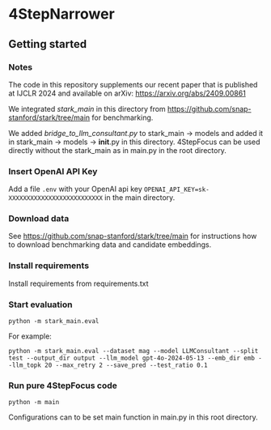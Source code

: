 # 4StepNarrower
## Getting started
### Notes
The code in this repository supplements our recent paper that is published at IJCLR 2024 and available on arXiv: https://arxiv.org/abs/2409.00861

We integrated *stark_main* in this directory from https://github.com/snap-stanford/stark/tree/main for benchmarking.

We added *bridge_to_llm_consultant.py* to stark_main -> models and added it in stark_main -> models -> __init__.py in this directory.
4StepFocus can be used directly without the stark_main as in main.py in the root directory. 

### Insert OpenAI API Key

Add a file ```.env``` with your OpenAI api key ```OPENAI_API_KEY=sk-XXXXXXXXXXXXXXXXXXXXXXXXXX``` in the main directory.

### Download data
See https://github.com/snap-stanford/stark/tree/main for instructions how to download benchmarking data and candidate embeddings.

### Install requirements
Install requirements from requirements.txt

### Start evaluation
```
python -m stark_main.eval
```
For example:
```
python -m stark_main.eval --dataset mag --model LLMConsultant --split test --output_dir output --llm_model gpt-4o-2024-05-13 --emb_dir emb --llm_topk 20 --max_retry 2 --save_pred --test_ratio 0.1
```

### Run pure 4StepFocus code
```
python -m main
```
Configurations can to be set main function in main.py in this root directory.
